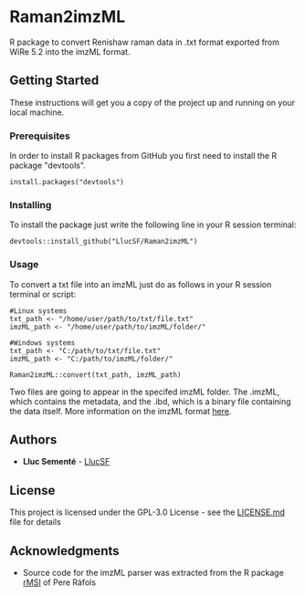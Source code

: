 # Raman2imzML

R package to convert Renishaw raman data in .txt format exported from WiRe 5.2 into the imzML format.

## Getting Started

These instructions will get you a copy of the project up and running on your local machine.

### Prerequisites

In order to install R packages from GitHub you first need to install the R package "devtools".

```
install.packages("devtools")
```

### Installing

To install the package just write the following line in your R session terminal:

```
devtools::install_github("LlucSF/Raman2imzML")
```

### Usage

To convert a txt file into an imzML just do as follows in your R session terminal or script:

```
#Linux systems
txt_path <- "/home/user/path/to/txt/file.txt"
imzML_path <- "/home/user/path/to/imzML/folder/"

#Windows systems
txt_path <- "C:/path/to/txt/file.txt"
imzML_path <- "C:/path/to/imzML/folder/"

Raman2imzML::convert(txt_path, imzML_path)
```

Two files are going to appear in the specifed imzML folder. The .imzML, which contains the metadata, and the .ibd, which is a binary file containing the data itself. More information on the imzML format [here](https://ms-imaging.org/wp/imzml/).

## Authors

* **Lluc Sementé** - [LlucSF](https://github.com/LlucSF)

## License

This project is licensed under the GPL-3.0 License - see the [LICENSE.md](LICENSE.md) file for details

## Acknowledgments

* Source code for the imzML parser was extracted from the R package [rMSI](https://github.com/prafols/rMSI) of Pere Ràfols
